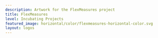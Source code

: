 ```yaml
---
description: Artwork for the FlexMeasures project
title: FlexMeasures
level: Incubating Projects
featured_image: horizontal/color/flexmeasures-horizontal-color.svg
layout: logos
---
```

